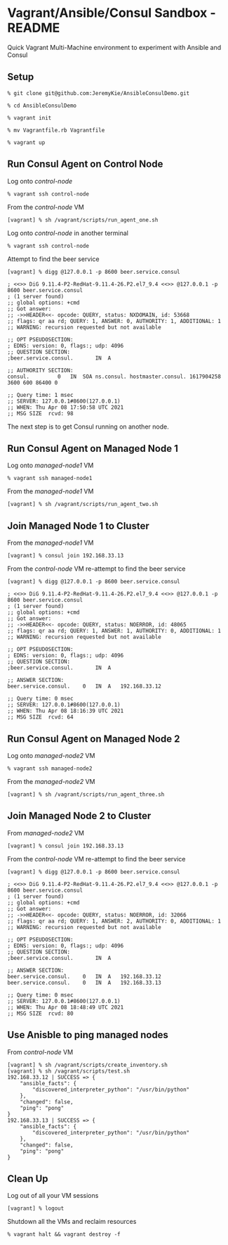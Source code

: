 # Vagrant/Ansible/Consul Sandbox - README
Quick Vagrant Multi-Machine environment to experiment with Ansible and Consul

## Setup
```
% git clone git@github.com:JeremyKie/AnsibleConsulDemo.git

% cd AnsibleConsulDemo

% vagrant init

% mv Vagrantfile.rb Vagrantfile

% vagrant up
```

## Run Consul Agent on Control Node
Log onto _control-node_
```
% vagrant ssh control-node
```
From the _control-node_ VM
```
[vagrant] % sh /vagrant/scripts/run_agent_one.sh
```
Log onto _control-node_ in another terminal
```
% vagrant ssh control-node
```
Attempt to find the beer service
```
[vagrant] % digg @127.0.0.1 -p 8600 beer.service.consul

; <<>> DiG 9.11.4-P2-RedHat-9.11.4-26.P2.el7_9.4 <<>> @127.0.0.1 -p 8600 beer.service.consul
; (1 server found)
;; global options: +cmd
;; Got answer:
;; ->>HEADER<<- opcode: QUERY, status: NXDOMAIN, id: 53668
;; flags: qr aa rd; QUERY: 1, ANSWER: 0, AUTHORITY: 1, ADDITIONAL: 1
;; WARNING: recursion requested but not available

;; OPT PSEUDOSECTION:
; EDNS: version: 0, flags:; udp: 4096
;; QUESTION SECTION:
;beer.service.consul.		IN	A

;; AUTHORITY SECTION:
consul.			0	IN	SOA	ns.consul. hostmaster.consul. 1617904258 3600 600 86400 0

;; Query time: 1 msec
;; SERVER: 127.0.0.1#8600(127.0.0.1)
;; WHEN: Thu Apr 08 17:50:58 UTC 2021
;; MSG SIZE  rcvd: 98
```
The next step is to get Consul running on another node.

## Run Consul Agent on Managed Node 1
Log onto _managed-node1_ VM
```
% vagrant ssh managed-node1
```
From the _managed-node1_ VM
```
[vagrant] % sh /vagrant/scripts/run_agent_two.sh
```

## Join Managed Node 1 to Cluster
From the _managed-node1_ VM
```
[vagrant] % consul join 192.168.33.13
```
From the _control-node_ VM re-attempt to find the beer service
```
[vagrant] % digg @127.0.0.1 -p 8600 beer.service.consul

; <<>> DiG 9.11.4-P2-RedHat-9.11.4-26.P2.el7_9.4 <<>> @127.0.0.1 -p 8600 beer.service.consul
; (1 server found)
;; global options: +cmd
;; Got answer:
;; ->>HEADER<<- opcode: QUERY, status: NOERROR, id: 48065
;; flags: qr aa rd; QUERY: 1, ANSWER: 1, AUTHORITY: 0, ADDITIONAL: 1
;; WARNING: recursion requested but not available

;; OPT PSEUDOSECTION:
; EDNS: version: 0, flags:; udp: 4096
;; QUESTION SECTION:
;beer.service.consul.		IN	A

;; ANSWER SECTION:
beer.service.consul.	0	IN	A	192.168.33.12

;; Query time: 0 msec
;; SERVER: 127.0.0.1#8600(127.0.0.1)
;; WHEN: Thu Apr 08 18:16:39 UTC 2021
;; MSG SIZE  rcvd: 64
```

## Run Consul Agent on Managed Node 2
Log onto _managed-node2_ VM
```
% vagrant ssh managed-node2
```
From the _managed-node2_ VM
```
[vagrant] % sh /vagrant/scripts/run_agent_three.sh
```
## Join Managed Node 2 to Cluster
From _managed-node2_ VM
```
[vagrant] % consul join 192.168.33.13
```
From the _control-node_ VM re-attempt to find the beer service
```
[vagrant] % digg @127.0.0.1 -p 8600 beer.service.consul

; <<>> DiG 9.11.4-P2-RedHat-9.11.4-26.P2.el7_9.4 <<>> @127.0.0.1 -p 8600 beer.service.consul
; (1 server found)
;; global options: +cmd
;; Got answer:
;; ->>HEADER<<- opcode: QUERY, status: NOERROR, id: 32066
;; flags: qr aa rd; QUERY: 1, ANSWER: 2, AUTHORITY: 0, ADDITIONAL: 1
;; WARNING: recursion requested but not available

;; OPT PSEUDOSECTION:
; EDNS: version: 0, flags:; udp: 4096
;; QUESTION SECTION:
;beer.service.consul.		IN	A

;; ANSWER SECTION:
beer.service.consul.	0	IN	A	192.168.33.12
beer.service.consul.	0	IN	A	192.168.33.13

;; Query time: 0 msec
;; SERVER: 127.0.0.1#8600(127.0.0.1)
;; WHEN: Thu Apr 08 18:48:49 UTC 2021
;; MSG SIZE  rcvd: 80
```

## Use Anisble to ping managed nodes
From _control-node_ VM

```
[vagrant] % sh /vagrant/scripts/create_inventory.sh
[vagrant] % sh /vagrant/scripts/test.sh
192.168.33.12 | SUCCESS => {
    "ansible_facts": {
        "discovered_interpreter_python": "/usr/bin/python"
    },
    "changed": false,
    "ping": "pong"
}
192.168.33.13 | SUCCESS => {
    "ansible_facts": {
        "discovered_interpreter_python": "/usr/bin/python"
    },
    "changed": false,
    "ping": "pong"
}
```

## Clean Up
Log out of all your VM sessions
```
[vagrant] % logout
```
Shutdown all the VMs and reclaim resources
```
% vagrant halt && vagrant destroy -f
```
